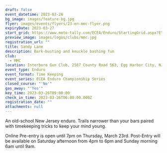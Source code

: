 ```yaml
---
draft: false
event_datetime: 2023-03-26
bg_image: images/feature-bg.jpg
flyer: images/events/flyers/23-en-mmc-flyer.png
expiryDate: 2023-03-27
start_grid: https://www.moto-tally.com/ECEA/Enduro/StartingGrid.aspx?EY=2023&EID=3
preview_image: images/logos/clubs/mmc.jpg
registration_url: ""
title: Sandy Lane
description: Bark-busting and knuckle bashing fun
club:
  - MMC
location: Interboro Gun Club, 2587 County Road 563, Egg Harbor City, NJ
event_type: Enduro
event_format: Time Keeping
event_series: ECEA Enduro Championship Series
closed_course: "'No'"
gas_away: "'Yes'"
key_time: 2023-03-26T09:00:00
check_in_time: 2023-03-26T06:00:00.000Z
registration_date: ""
attachments: null
---
```

An old-school New Jersey enduro. Trails narrower than your bars paired with timekeeping tricks to keep your mind young.

Online Pre-entry is open until 7pm on Thursday, March 23rd. Post-Entry will be available on Saturday afternoon from 4pm to 6pm and Sunday morning 6am until 9am.